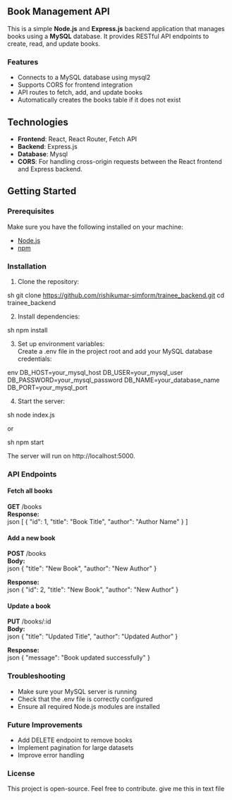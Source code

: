 ## Book Management API  

This is a simple **Node.js** and **Express.js** backend application that manages books using a **MySQL** database. It provides RESTful API endpoints to create, read, and update books.  

### Features  
- Connects to a MySQL database using mysql2  
- Supports CORS for frontend integration  
- API routes to fetch, add, and update books  
- Automatically creates the books table if it does not exist  

## Technologies

- **Frontend**: React, React Router, Fetch API
- **Backend**: Express.js
- **Database**: Mysql
- **CORS**: For handling cross-origin requests between the React frontend and Express backend.


## Getting Started
### Prerequisites

Make sure you have the following installed on your machine:
- [Node.js](https://nodejs.org/)
- [npm](https://www.npmjs.com/)



### Installation  

1. Clone the repository:  
   
sh
   git clone https://github.com/rishikumar-simform/trainee_backend.git
   cd trainee_backend


2. Install dependencies:  
   
sh
   npm install


3. Set up environment variables:  
   Create a .env file in the project root and add your MySQL database credentials:  
   
env
   DB_HOST=your_mysql_host
   DB_USER=your_mysql_user
   DB_PASSWORD=your_mysql_password
   DB_NAME=your_database_name
   DB_PORT=your_mysql_port


4. Start the server:  
   
sh
   node index.js

   or  
   
sh
   npm start


   The server will run on http://localhost:5000.

### API Endpoints  

#### Fetch all books  
**GET** /books  
**Response:**  
json
[
  { "id": 1, "title": "Book Title", "author": "Author Name" }
]


#### Add a new book  
**POST** /books  
**Body:**  
json
{
  "title": "New Book",
  "author": "New Author"
}

**Response:**  
json
{
  "id": 2,
  "title": "New Book",
  "author": "New Author"
}


#### Update a book  
**PUT** /books/:id  
**Body:**  
json
{
  "title": "Updated Title",
  "author": "Updated Author"
}

**Response:**  
json
{
  "message": "Book updated successfully"
}


### Troubleshooting  
- Make sure your MySQL server is running  
- Check that the .env file is correctly configured  
- Ensure all required Node.js modules are installed  

### Future Improvements  
- Add DELETE endpoint to remove books  
- Implement pagination for large datasets  
- Improve error handling  

### License  
This project is open-source. Feel free to contribute.   give me this in text file
